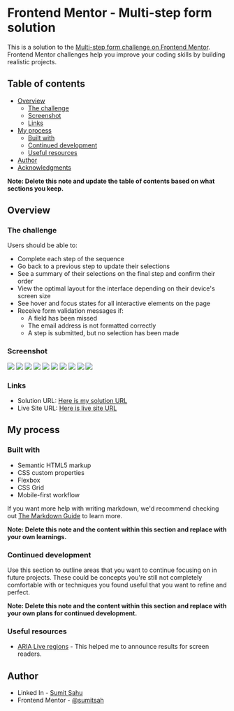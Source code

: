 # Frontend Mentor - Multi-step form solution

This is a solution to the [Multi-step form challenge on Frontend Mentor](https://www.frontendmentor.io/challenges/multistep-form-YVAnSdqQBJ). Frontend Mentor challenges help you improve your coding skills by building realistic projects. 

## Table of contents

- [Overview](#overview)
  - [The challenge](#the-challenge)
  - [Screenshot](#screenshot)
  - [Links](#links)
- [My process](#my-process)
  - [Built with](#built-with)
  - [Continued development](#continued-development)
  - [Useful resources](#useful-resources)
- [Author](#author)
- [Acknowledgments](#acknowledgments)

**Note: Delete this note and update the table of contents based on what sections you keep.**

## Overview

### The challenge

Users should be able to:

- Complete each step of the sequence
- Go back to a previous step to update their selections
- See a summary of their selections on the final step and confirm their order
- View the optimal layout for the interface depending on their device's screen size
- See hover and focus states for all interactive elements on the page
- Receive form validation messages if:
  - A field has been missed
  - The email address is not formatted correctly
  - A step is submitted, but no selection has been made

### Screenshot

![](/assets/screenshorts/Screenshot%202024-11-09%20231208.png)
![](/assets/screenshorts/Screenshot%202024-11-09%20231230.png)
![](/assets/screenshorts/Screenshot%202024-11-09%20231304.png)
![](/assets/screenshorts/Screenshot%202024-11-09%20231322.png)
![](/assets/screenshorts/Screenshot%202024-11-09%20231342.png)
![](/assets/screenshorts/Screenshot%202024-11-09%20231423.png)
![](/assets/screenshorts/Screenshot%202024-11-09%20231451.png)
![](/assets/screenshorts/Screenshot%202024-11-09%20231514.png)
![](/assets/screenshorts/Screenshot%202024-11-09%20231532.png)
![](/assets/screenshorts/Screenshot%202024-11-09%20231608.png)

### Links

- Solution URL: [Here is my solution URL](https://github.com/sumitsah/multi-step-form)
- Live Site URL: [Here is live site URL](https://multi-step-form-sumit.netlify.app/)

## My process

### Built with

- Semantic HTML5 markup
- CSS custom properties
- Flexbox
- CSS Grid
- Mobile-first workflow

If you want more help with writing markdown, we'd recommend checking out [The Markdown Guide](https://www.markdownguide.org/) to learn more.

**Note: Delete this note and the content within this section and replace with your own learnings.**

### Continued development

Use this section to outline areas that you want to continue focusing on in future projects. These could be concepts you're still not completely comfortable with or techniques you found useful that you want to refine and perfect.

**Note: Delete this note and the content within this section and replace with your own plans for continued development.**

### Useful resources

- [ARIA Live regions](https://developer.mozilla.org/en-US/docs/Web/Accessibility/ARIA/ARIA_Live_Regions) - This helped me to announce results for screen readers.

## Author

- Linked In - [Sumit Sahu](https://www.linkedin.com/in/sumit-sahu-29064377/)
- Frontend Mentor - [@sumitsah](https://www.frontendmentor.io/profile/sumitsah)
